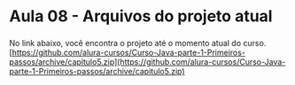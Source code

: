 # Aula 08 - Arquivos do projeto atual

### 

No link abaixo, você encontra o projeto até o momento atual do curso.
[https://github.com/alura-cursos/Curso-Java-parte-1-Primeiros-passos/archive/capitulo5.zip](https://github.com/alura-cursos/Curso-Java-parte-1-Primeiros-passos/archive/capitulo5.zip)